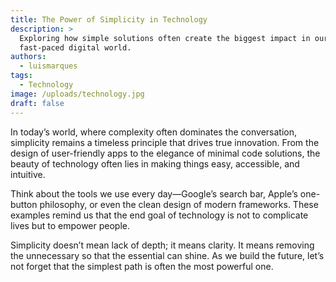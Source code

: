 ```yaml
---
title: The Power of Simplicity in Technology
description: >
  Exploring how simple solutions often create the biggest impact in our
  fast-paced digital world.
authors:
  - luismarques
tags:
  - Technology
image: /uploads/technology.jpg
draft: false
---
```

In today’s world, where complexity often dominates the conversation, simplicity remains a timeless principle that drives true innovation. From the design of user-friendly apps to the elegance of minimal code solutions, the beauty of technology often lies in making things easy, accessible, and intuitive.

Think about the tools we use every day—Google’s search bar, Apple’s one-button philosophy, or even the clean design of modern frameworks. These examples remind us that the end goal of technology is not to complicate lives but to empower people.

Simplicity doesn’t mean lack of depth; it means clarity. It means removing the unnecessary so that the essential can shine. As we build the future, let’s not forget that the simplest path is often the most powerful one.